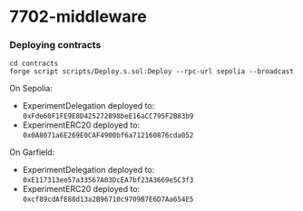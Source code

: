 # 7702-middleware

### Deploying contracts

```
cd contracts
forge script scripts/Deploy.s.sol:Deploy --rpc-url sepolia --broadcast
```

On Sepolia:
- ExperimentDelegation deployed to: `0xFde60F1FE9E8D425272B98beE16aCC795F2B83b9`
- ExperimentERC20 deployed to: `0x0A8071a6E269E0CAF4900bf6a712160876cda052`

On Garfield:
- ExperimentDelegation deployed to: `0xE117313ee57a33567A03DcEA7bf23A3669e5C3f3`
- ExperimentERC20 deployed to: `0xcf89cdAfE88d13a2B96710c9709B7E6D7Aa654E5`